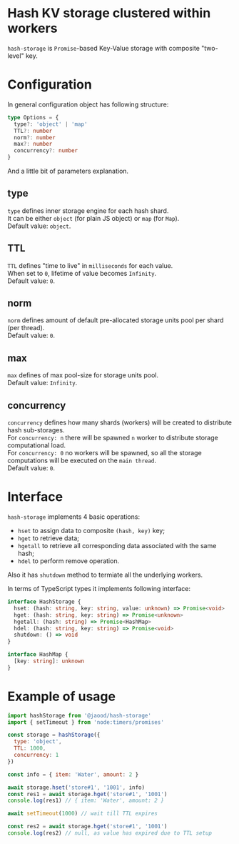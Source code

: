# Hash KV storage clustered within workers

`hash-storage` is `Promise`-based Key-Value storage with composite "two-level" key.

# Configuration

In general configuration object has following structure:

```ts
type Options = {
  type?: 'object' | 'map'
  TTL?: number
  norm?: number
  max?: number
  concurrency?: number
}
```

And a little bit of parameters explanation.

## type

`type` defines inner storage engine for each hash shard.  
It can be either `object` (for plain JS object) or `map` (for `Map`).  
Default value: `object`.

## TTL

`TTL` defines "time to live" in `milliseconds` for each value.  
When set to `0`, lifetime of value becomes `Infinity`.  
Default value: `0`.

## norm

`norm` defines amount of default pre-allocated storage units pool per shard (per thread).  
Default value: `0`.

## max

`max` defines of max pool-size for storage units pool.  
Default value: `Infinity`.

## concurrency

`concurrency` defines how many shards (workers) will be created to distribute hash sub-storages.  
For `concurrency: n` there will be spawned `n` worker to distribute storage computational load.  
For `concurrency: 0` no workers will be spawned, so all the storage computations will be executed on the `main thread`.  
Default value: `0`.

# Interface

`hash-storage` implements 4 basic operations:

- `hset` to assign data to composite `(hash, key)` key;
- `hget` to retrieve data;
- `hgetall` to retrieve all corresponding data associated with the same hash;
- `hdel` to perform remove operation.

Also it has `shutdown` method to termiate all the underlying workers.

In terms of TypeScript types it implements following interface:

```ts
interface HashStorage {
  hset: (hash: string, key: string, value: unknown) => Promise<void>
  hget: (hash: string, key: string) => Promise<unknown>
  hgetall: (hash: string) => Promise<HashMap>
  hdel: (hash: string, key: string) => Promise<void>
  shutdown: () => void
}

interface HashMap {
  [key: string]: unknown
}
```

# Example of usage

```js
import hashStorage from '@jaood/hash-storage'
import { setTimeout } from 'node:timers/promises'

const storage = hashStorage({
  type: 'object',
  TTL: 1000,
  concurrency: 1
})

const info = { item: 'Water', amount: 2 }

await storage.hset('store#1', '1001', info)
const res1 = await storage.hget('store#1', '1001')
console.log(res1) // { item: 'Water', amount: 2 }

await setTimeout(1000) // wait till TTL expires

const res2 = await storage.hget('store#1', '1001')
console.log(res2) // null, as value has expired due to TTL setup
```
